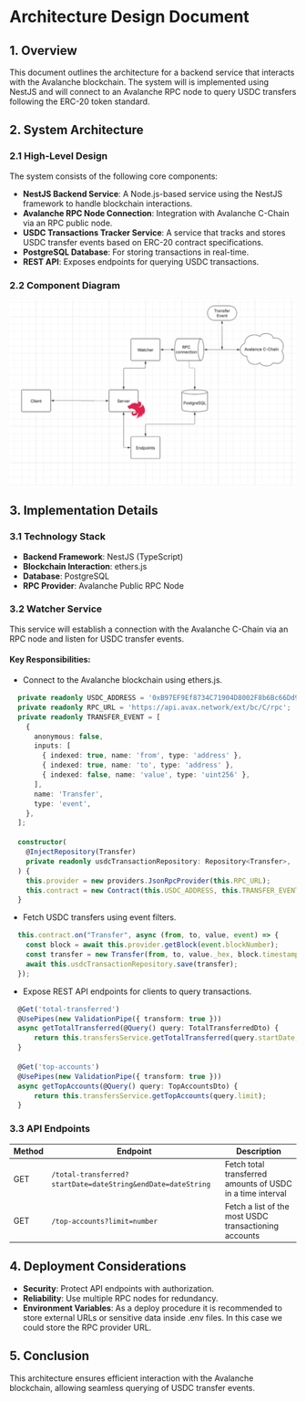 # Architecture Design Document

## 1. Overview

This document outlines the architecture for a backend service that interacts with the Avalanche blockchain. The system will is implemented using NestJS and will connect to an Avalanche RPC node to query USDC transfers following the ERC-20 token standard.

## 2. System Architecture

### 2.1 High-Level Design

The system consists of the following core components:

- **NestJS Backend Service**: A Node.js-based service using the NestJS framework to handle blockchain interactions.
- **Avalanche RPC Node Connection**: Integration with Avalanche C-Chain via an RPC public node.
- **USDC Transactions Tracker Service**: A service that tracks and stores USDC transfer events based on ERC-20 contract specifications.
- **PostgreSQL Database**: For storing transactions in real-time.
- **REST API**: Exposes endpoints for querying USDC transactions.

### 2.2 Component Diagram

![Architecture Diagram](./SolutionDiagram.png)

## 3. Implementation Details

### 3.1 Technology Stack

- **Backend Framework**: NestJS (TypeScript)
- **Blockchain Interaction**: ethers.js
- **Database**: PostgreSQL
- **RPC Provider**: Avalanche Public RPC Node

### 3.2 Watcher Service

This service will establish a connection with the Avalanche C-Chain via an RPC node and listen for USDC transfer events.

#### Key Responsibilities:

- Connect to the Avalanche blockchain using ethers.js.
```typescript
  private readonly USDC_ADDRESS = '0xB97EF9Ef8734C71904D8002F8b6Bc66Dd9c48a6E';
  private readonly RPC_URL = 'https://api.avax.network/ext/bc/C/rpc';
  private readonly TRANSFER_EVENT = [
    {
      anonymous: false,
      inputs: [
        { indexed: true, name: 'from', type: 'address' },
        { indexed: true, name: 'to', type: 'address' },
        { indexed: false, name: 'value', type: 'uint256' },
      ],
      name: 'Transfer',
      type: 'event',
    },
  ];

  constructor(
    @InjectRepository(Transfer)
    private readonly usdcTransactionRepository: Repository<Transfer>,
  ) {
    this.provider = new providers.JsonRpcProvider(this.RPC_URL);
    this.contract = new Contract(this.USDC_ADDRESS, this.TRANSFER_EVENT, this.provider);
  }
```

- Fetch USDC transfers using event filters.
```typescript
  this.contract.on("Transfer", async (from, to, value, event) => {
    const block = await this.provider.getBlock(event.blockNumber);
    const transfer = new Transfer(from, to, value._hex, block.timestamp);
    await this.usdcTransactionRepository.save(transfer);
  });
```

- Expose REST API endpoints for clients to query transactions.
```typescript
  @Get('total-transferred')
  @UsePipes(new ValidationPipe({ transform: true }))
  async getTotalTransferred(@Query() query: TotalTransferredDto) {
      return this.transfersService.getTotalTransferred(query.startDate, query.endDate);
  }

  @Get('top-accounts')
  @UsePipes(new ValidationPipe({ transform: true }))
  async getTopAccounts(@Query() query: TopAccountsDto) {
      return this.transfersService.getTopAccounts(query.limit);
  }
```

### 3.3 API Endpoints

| Method | Endpoint                                                      | Description                                                            |
| ------ | ------------------------------------------------------------- | ---------------------------------------------------------------------- |
| GET    | `/total-transferred?startDate=dateString&endDate=dateString`  | Fetch total transferred amounts of USDC in a time interval             |
| GET    | `/top-accounts?limit=number`                                  | Fetch a list of the most USDC transactioning accounts                  |

## 4. Deployment Considerations

- **Security**: Protect API endpoints with authorization.
- **Reliability**: Use multiple RPC nodes for redundancy.
- **Environment Variables**: As a deploy procedure it is recommended to store external URLs or sensitive data inside .env files. In this case we could store the RPC provider URL.  

## 5. Conclusion

This architecture ensures efficient interaction with the Avalanche blockchain, allowing seamless querying of USDC transfer events. 
